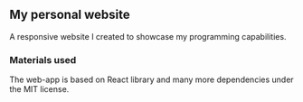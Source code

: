 
## My personal website

A responsive website I created to showcase my programming capabilities.

### Materials used

The web-app is based on React library and many more dependencies under the MIT license.
